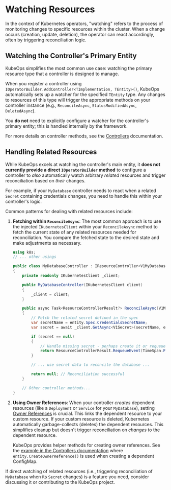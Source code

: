 # Watching Resources

In the context of Kubernetes operators, "watching" refers to the process of monitoring changes to specific resources within the cluster. When a change occurs (creation, update, deletion), the operator can react accordingly, often by triggering reconciliation logic.

## Watching the Controller's Primary Entity

KubeOps simplifies the most common use case: watching the primary resource type that a controller is designed to manage.

When you register a controller using `IOperatorBuilder.AddController<TImplementation, TEntity>()`, KubeOps automatically sets up a watcher for the specified `TEntity` type. Any changes to resources of this type will trigger the appropriate methods on your controller instance (e.g., `ReconcileAsync`, `StatusModifiedAsync`, `DeletedAsync`).

You **do not** need to explicitly configure a watcher for the controller's primary entity; this is handled internally by the framework.

For more details on controller methods, see the [Controllers](./controllers.md) documentation.

## Handling Related Resources

While KubeOps excels at watching the controller's main entity, it **does not currently provide a direct `IOperatorBuilder` method** to configure a controller to *also* automatically watch arbitrary *related* resources and trigger reconciliation based on *their* changes.

For example, if your `MyDatabase` controller needs to react when a related `Secret` containing credentials changes, you need to handle this within your controller's logic.

Common patterns for dealing with related resources include:

1.  **Fetching within `ReconcileAsync`**: The most common approach is to use the injected `IKubernetesClient` within your `ReconcileAsync` method to fetch the current state of any related resources needed for reconciliation. You compare the fetched state to the desired state and make adjustments as necessary.

    ```csharp
    using k8s;
    // ... other usings

    public class MyDatabaseController : IResourceController<V1MyDatabase>
    {
        private readonly IKubernetesClient _client;

        public MyDatabaseController(IKubernetesClient client)
        {
            _client = client;
        }

        public async Task<ResourceControllerResult?> ReconcileAsync(V1MyDatabase entity)
        {
            // Fetch the related secret defined in the spec
            var secretName = entity.Spec.CredentialsSecretName;
            var secret = await _client.GetAsync<V1Secret>(secretName, entity.Metadata.NamespaceProperty);

            if (secret == null)
            {
                // Handle missing secret - perhaps create it or requeue
                return ResourceControllerResult.RequeueEvent(TimeSpan.FromMinutes(1));
            }

            // ... use secret data to reconcile the database ...

            return null; // Reconciliation successful
        }

        // Other controller methods...
    }
    ```

2.  **Using Owner References**: When your controller *creates* dependent resources (like a `Deployment` or `Service` for your `MyDatabase`), setting [Owner References](https://kubernetes.io/docs/concepts/overview/working-with-objects/owners-dependents/) is crucial. This links the dependent resource to your custom resource. If your custom resource is deleted, Kubernetes automatically garbage-collects (deletes) the dependent resources. This simplifies cleanup but doesn't trigger reconciliation on *changes* to the dependent resource.

    KubeOps provides helper methods for creating owner references. See the [example in the Controllers documentation](./controllers.md#using-the-kubernetes-client) where `entity.CreateOwnerReference()` is used when creating a dependent ConfigMap.

If direct watching of related resources (i.e., triggering reconciliation of `MyDatabase` when its `Secret` changes) is a feature you need, consider discussing it or contributing to the KubeOps project.

